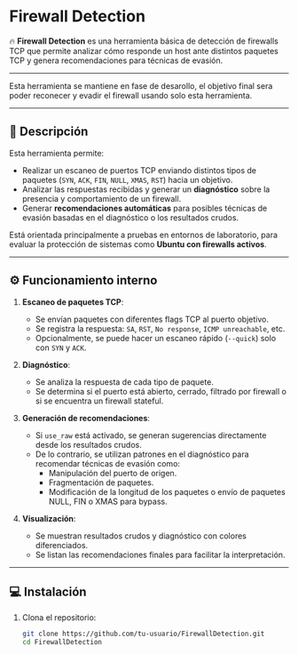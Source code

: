 # Firewall Detection

🔥 **Firewall Detection** es una herramienta básica de detección de firewalls TCP que permite analizar cómo responde un host ante distintos paquetes TCP y genera recomendaciones para técnicas de evasión.  

---

Esta herramienta se mantiene en fase de desarollo, el objetivo final sera poder reconecer y evadir el firewall usando solo esta herramienta. 

---

## 📌 Descripción

Esta herramienta permite:
- Realizar un escaneo de puertos TCP enviando distintos tipos de paquetes (`SYN`, `ACK`, `FIN`, `NULL`, `XMAS`, `RST`) hacia un objetivo.
- Analizar las respuestas recibidas y generar un **diagnóstico** sobre la presencia y comportamiento de un firewall.
- Generar **recomendaciones automáticas** para posibles técnicas de evasión basadas en el diagnóstico o los resultados crudos.

Está orientada principalmente a pruebas en entornos de laboratorio, para evaluar la protección de sistemas como **Ubuntu con firewalls activos**.  

---

## ⚙️ Funcionamiento interno

1. **Escaneo de paquetes TCP**:
   - Se envían paquetes con diferentes flags TCP al puerto objetivo.
   - Se registra la respuesta: `SA`, `RST`, `No response`, `ICMP unreachable`, etc.
   - Opcionalmente, se puede hacer un escaneo rápido (`--quick`) solo con `SYN` y `ACK`.

2. **Diagnóstico**:
   - Se analiza la respuesta de cada tipo de paquete.
   - Se determina si el puerto está abierto, cerrado, filtrado por firewall o si se encuentra un firewall stateful.

3. **Generación de recomendaciones**:
   - Si `use_raw` está activado, se generan sugerencias directamente desde los resultados crudos.
   - De lo contrario, se utilizan patrones en el diagnóstico para recomendar técnicas de evasión como:
     - Manipulación del puerto de origen.
     - Fragmentación de paquetes.
     - Modificación de la longitud de los paquetes o envío de paquetes NULL, FIN o XMAS para bypass.

4. **Visualización**:
   - Se muestran resultados crudos y diagnóstico con colores diferenciados.
   - Se listan las recomendaciones finales para facilitar la interpretación.

---

## 💻 Instalación

1. Clona el repositorio:
   ```bash
   git clone https://github.com/tu-usuario/FirewallDetection.git
   cd FirewallDetection
